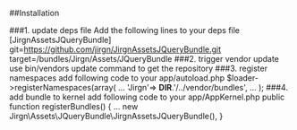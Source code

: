##Installation

###1. update deps file
Add the following lines to your deps file
    [JirgnAssetsJQueryBundle]
        git=https://github.com/jirgn/JirgnAssetsJQueryBundle.git
        target=/bundles/Jirgn/Assets/JQueryBundle
###2. trigger vendor update
use bin/vendors update command to get the repository
###3. register namespaces
add following code to your app/autoload.php
    $loader->registerNamespaces(array(
        ...
        'Jirgn'=> __DIR__.'/../vendor/bundles',
        ...
     );
###4. add bundle to kernel
add following code to your app/AppKernel.php
    public function registerBundles()
    {
        ...
        new Jirgn\Assets\JQueryBundle\JirgnAssetsJQueryBundle(),
    }
